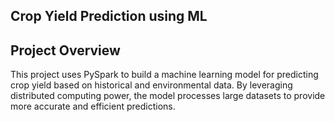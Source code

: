 ## Crop Yield Prediction using ML 

## Project Overview
   This project uses PySpark to build a machine learning model for predicting crop yield based on historical 
 and environmental data. By leveraging distributed computing power, the model processes large datasets to 
 provide more accurate and efficient predictions.
